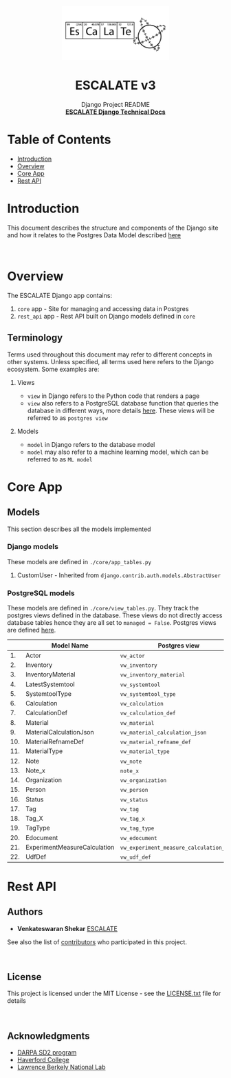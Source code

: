 <!-- PROJECT LOGO -->
<br />
<p align="center">
  <a href="https://github.com/darkreactions/ESCALATE">
    <img src="../data_model/images/Escalate_B-04.png" alt="Logo" width="250 height="100">
  </a>
  <h1 align="center">ESCALATE v3</h1>
  <p align="center">
   Django Project README
    <br />
        <a href="https://github.com/darkreactions/ESCALATE/blob/master/escalate/README.md"><strong>ESCALATE Django Technical Docs</strong></a>
    <br />
  </p>
  
</p>

# Table of Contents

* [Introduction](#introduction)
* [Overview](#overview)
* [Core App](#core_app)
* [Rest API](#rest_api)

<!-- ******************* Introduction ****************** -->
<a name="introduction"></a>
# Introduction

This document describes the structure and components of the Django site and how it relates to the Postgres Data Model described [here](../data_model/TECHNICAL.md)

<br/>


<!-- ******************* Overview ****************** -->
<a name="overview"></a>
# Overview
The ESCALATE Django app contains:
1. `core` app - Site for managing and accessing data in Postgres
2. `rest_api` app - Rest API built on Django models defined in `core`

## Terminology
Terms used throughout this document may refer to different concepts in other systems. Unless specified, all terms used here refers to the Django ecosystem. Some examples are:

1. Views
    - `view` in Django refers to the Python code that renders a page
    - `view` also refers to a PostgreSQL database function that queries the database in different ways, more details [here](https://www.postgresqltutorial.com/postgresql-views/). These views will be referred to as `postgres view`

2. Models
    - `model` in Django refers to the database model
    - `model` may also refer to a machine learning model, which can be referred to as `ML model`

<!-- ******************* Core App ****************** -->
<a name="core_app"></a>
# Core App

## Models
This section describes all the models implemented

### Django models
These models are defined in `./core/app_tables.py`
1. CustomUser - Inherited from `django.contrib.auth.models.AbstractUser`

### PostgreSQL models
These models are defined in `./core/view_tables.py`. They track the postgres views defined in the database. These views do not directly access database tables hence they are all set to `managed = False`. Postgres views are defined [here](../data_model/TECHNICAL.md).

|  | Model Name | Postgres view |
| --- | --- | --- |
1.| Actor | `vw_actor`
2.| Inventory | `vw_inventory`
3.| InventoryMaterial | `vw_inventory_material`
4.| LatestSystemtool | `vw_systemtool`
5.| SystemtoolType | `vw_systemtool_type`
6.| Calculation | `vw_calculation`
7.| CalculationDef | `vw_calculation_def`
8.| Material | `vw_material`
9.| MaterialCalculationJson | `vw_material_calculation_json`
10.| MaterialRefnameDef | `vw_material_refname_def`
11.| MaterialType | `vw_material_type`
12.| Note | `vw_note`
13.| Note_x | `note_x`
14.| Organization | `vw_organization`
15.| Person | `vw_person`
16.| Status | `vw_status`
17.| Tag | `vw_tag`
18.| Tag_X | `vw_tag_x`
19.| TagType | `vw_tag_type`
20.| Edocument | `vw_edocument` 
21.| ExperimentMeasureCalculation | `vw_experiment_measure_calculation_json`
22.| UdfDef | `vw_udf_def`

<a name="rest_api"></a>
# Rest API


<!-- ******************* Authors ****************** -->
<a name="authors"></a>
## Authors

* **Venkateswaran Shekar** [ESCALATE](https://github.com/vshekar)

See also the list of [contributors](https://github.com/darkreactions/ESCALATE/graphs/contributors) who participated in this project.

<br/>

<!-- ******************* License ****************** -->
<a name="license"></a>
## License

This project is licensed under the MIT License - see the [LICENSE.txt](LICENSE.txt) file for details

<br/>


<!-- ******************* Acknowledgments ****************** -->
<a name="acknowledgements"></a>
## Acknowledgments
* [DARPA SD2 program](https://www.darpa.mil/program/synergistic-discovery-and-design)
* [Haverford College](https://www.haverford.edu)
* [Lawrence Berkely National Lab](https://www.lbl.gov)
